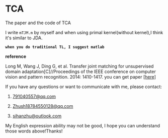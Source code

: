 # TCA

The paper and the code of TCA

I write `mTJM.m` by myself and when using primal kernel(without kernel),I think it's similar to JDA.

**`when you do traditional TL, I suggest matlab`**

**reference**

Long M, Wang J, Ding G, et al. Transfer joint matching for unsupervised domain adaptation[C]//Proceedings of the IEEE conference on computer vision and pattern recognition. 2014: 1410-1417. you can get paper [[here]](https://ieeexplore.ieee.org/stamp/stamp.jsp?tp=&arnumber=6909579)

If you have any questions or want to communicate with me, please contact:

1. 791040557@qq.com

2. Zhush18784550128@qq.com

3. sihanzhu@outlook.com

My English expression ability may not be good, I hope you can understand those words above!Thanks!
